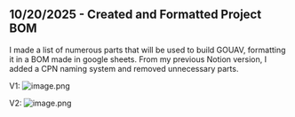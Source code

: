 <!--
  ===================    !!READ THIS NOTICE!!   ====================
  DO NOT edit this file manually. Your changes WILL BE OVERWRITTEN!
  This journal is auto generated and updated by Hack Club Blueprint.
  To edit this file, please edit your journal entries on Blueprint.
  ==================================================================
-->

## 10/20/2025 - Created and Formatted Project BOM   

I made a list of numerous parts that will be used to build GOUAV, formatting it in a BOM made in google sheets. From my previous Notion version, I added a CPN naming system and removed unnecessary parts.

V1:
![image.png](https://blueprint.hackclub.com/user-attachments/blobs/proxy/eyJfcmFpbHMiOnsiZGF0YSI6Mzg1OCwicHVyIjoiYmxvYl9pZCJ9fQ==--394ac9e2e679d60fa6e84c6cdc9985e72ee6657f/image.png)

V2: 
![image.png](https://blueprint.hackclub.com/user-attachments/blobs/proxy/eyJfcmFpbHMiOnsiZGF0YSI6Mzg1NywicHVyIjoiYmxvYl9pZCJ9fQ==--5def1b00b8fe454e1b937ec5b7ee05574dd3ddcc/image.png)
  


